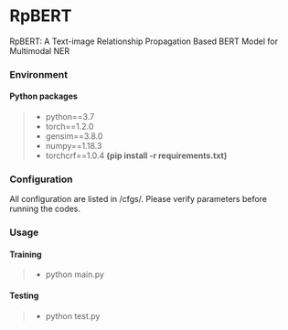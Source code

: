# RpBERT
RpBERT: A Text-image Relationship Propagation Based BERT Model  for Multimodal NER

### Environment
#### Python packages
>- python==3.7
>- torch==1.2.0
>- gensim==3.8.0 
>- numpy==1.18.3
>- torchcrf==1.0.4
**(pip install -r requirements.txt)**

### Configuration
All configuration are listed in /cfgs/. Please verify parameters before running the codes.

### Usage
#### Training
>- python main.py 

#### Testing
>- python test.py